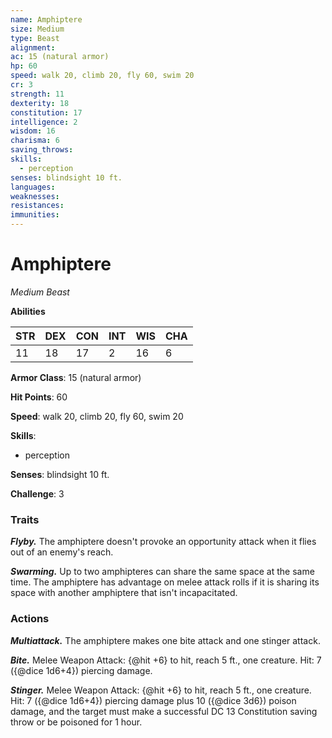 ```yaml
---
name: Amphiptere
size: Medium
type: Beast
alignment: 
ac: 15 (natural armor)
hp: 60
speed: walk 20, climb 20, fly 60, swim 20
cr: 3
strength: 11
dexterity: 18
constitution: 17
intelligence: 2
wisdom: 16
charisma: 6
saving_throws:
skills:
  - perception
senses: blindsight 10 ft.
languages:
weaknesses:
resistances:
immunities:
---
```


# Amphiptere

*Medium Beast*

**Abilities**

| STR | DEX | CON | INT | WIS | CHA |
| --- | --- | --- | --- | --- | --- |
| 11 | 18 | 17 | 2 | 16 | 6 |

**Armor Class**: 15 (natural armor)

**Hit Points**: 60

**Speed**: walk 20, climb 20, fly 60, swim 20

**Skills**:
  - perception

**Senses**: blindsight 10 ft.

**Challenge**: 3

### Traits
***Flyby.*** The amphiptere doesn't provoke an opportunity attack when it flies out of an enemy's reach.

***Swarming.*** Up to two amphipteres can share the same space at the same time. The amphiptere has advantage on melee attack rolls if it is sharing its space with another amphiptere that isn't incapacitated.

### Actions
***Multiattack.*** The amphiptere makes one bite attack and one stinger attack.

***Bite.*** Melee Weapon Attack: {@hit +6} to hit, reach 5 ft., one creature. Hit: 7 ({@dice 1d6+4}) piercing damage.

***Stinger.*** Melee Weapon Attack: {@hit +6} to hit, reach 5 ft., one creature. Hit: 7 ({@dice 1d6+4}) piercing damage plus 10 ({@dice 3d6}) poison damage, and the target must make a successful DC 13 Constitution saving throw or be poisoned for 1 hour.


